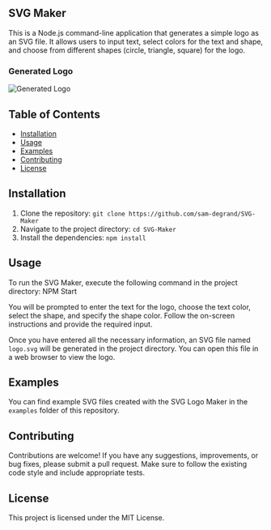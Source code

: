 ## SVG Maker

This is a Node.js command-line application that generates a simple logo as an SVG file. It allows users to input text, select colors for the text and shape, and choose from different shapes (circle, triangle, square) for the logo.

### Generated Logo

![Generated Logo](logo.svg)

## Table of Contents

- [Installation](#installation)
- [Usage](#usage)
- [Examples](#examples)
- [Contributing](#contributing)
- [License](#license)

## Installation

1. Clone the repository: `git clone https://github.com/sam-degrand/SVG-Maker`
2. Navigate to the project directory: `cd SVG-Maker`
3. Install the dependencies: `npm install`

## Usage

To run the SVG Maker, execute the following command in the project directory:
  NPM Start

You will be prompted to enter the text for the logo, choose the text color, select the shape, and specify the shape color. Follow the on-screen instructions and provide the required input.

Once you have entered all the necessary information, an SVG file named `logo.svg` will be generated in the project directory. You can open this file in a web browser to view the logo.

## Examples

You can find example SVG files created with the SVG Logo Maker in the `examples` folder of this repository.

## Contributing

Contributions are welcome! If you have any suggestions, improvements, or bug fixes, please submit a pull request. Make sure to follow the existing code style and include appropriate tests.

## License

This project is licensed under the MIT License.
  

